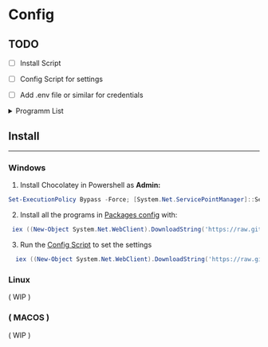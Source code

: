 <h1>Config</h1>

## TODO
- [ ] Install Script
- [ ] Config Script for settings
- [ ] Add .env file or similar for credentials



<details>
<summary>Programm List </summary>

- [ ] Arc browser

### Scripts
- [ ] SpotX
- [ ] Vencord

</details>

## Install
---
### Windows

1. Install Chocolatey in Powershell as **Admin:**
```powershell
Set-ExecutionPolicy Bypass -Force; [System.Net.ServicePointManager]::SecurityProtocol = [System.Net.ServicePointManager]::SecurityProtocol -bor 3072; iex ((New-Object System.Net.WebClient).DownloadString('https://community.chocolatey.org/install.ps1'))
```

2. Install all the programs in [Packages config](Windows/packages/) with:
```powershell
 iex ((New-Object System.Net.WebClient).DownloadString('https://raw.githubusercontent.com/DotNaos/Config/main/Windows/install.ps1'))
```

3. Run the [Config Script](Windows/config.ps1) to set the settings
```powershell
  iex ((New-Object System.Net.WebClient).DownloadString('https://raw.githubusercontent.com/DotNaos/Config/main/Windows/config.ps1'))
```

### Linux
( WIP )

### ( MACOS )
( WIP )
